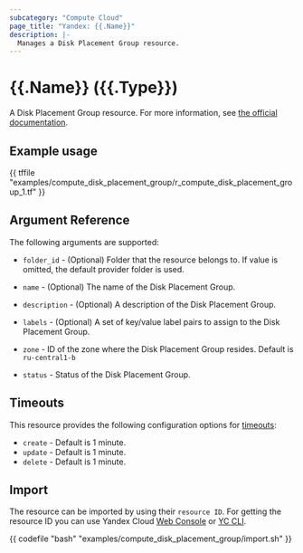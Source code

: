 ```yaml
---
subcategory: "Compute Cloud"
page_title: "Yandex: {{.Name}}"
description: |-
  Manages a Disk Placement Group resource.
---
```


# {{.Name}} ({{.Type}})

A Disk Placement Group resource. For more information, see [the official documentation](https://yandex.cloud/docs/compute/concepts/disk#nr-disks).

## Example usage

{{ tffile "examples/compute_disk_placement_group/r_compute_disk_placement_group_1.tf" }}

## Argument Reference

The following arguments are supported:

* `folder_id` - (Optional) Folder that the resource belongs to. If value is omitted, the default provider folder is used.

* `name` - (Optional) The name of the Disk Placement Group.

* `description` - (Optional) A description of the Disk Placement Group.

* `labels` - (Optional) A set of key/value label pairs to assign to the Disk Placement Group.

* `zone` - ID of the zone where the Disk Placement Group resides. Default is `ru-central1-b`

* `status` - Status of the Disk Placement Group.

## Timeouts

This resource provides the following configuration options for [timeouts](https://www.terraform.io/docs/language/resources/syntax.html#operation-timeouts):

- `create` - Default is 1 minute.
- `update` - Default is 1 minute.
- `delete` - Default is 1 minute.

## Import

The resource can be imported by using their `resource ID`. For getting the resource ID you can use Yandex Cloud [Web Console](https://console.yandex.cloud) or [YC CLI](https://yandex.cloud/docs/cli/quickstart).

{{ codefile "bash" "examples/compute_disk_placement_group/import.sh" }}
